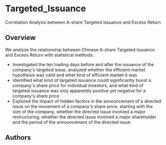 # Targeted_Issuance
Correlation Analysis between A-share Targeted Issuance and Excess Return
## Overview
We analyze the relationship between Chinese A-share Targeted Issuance and Excess Return with statistical methods.
* Investigated the ten trading days before and after the issuance of the company's targeted issue, analyzed whether the efficient market hypothesis was valid and what kind of efficient market it was
* Identified what kind of targeted issuance could significantly boost a company's share price for individual investors, and what kind of targeted issuance was only apparently positive yet negative for a company's share price
* Explored the impact of hidden factors in the announcement of a directed issue on the movement of a company's share price, starting with the size of the company, whether the directed issue involved a major restructuring, whether the directed issue involved a major shareholder and the period of the announcement of the directed issue
## Authors
